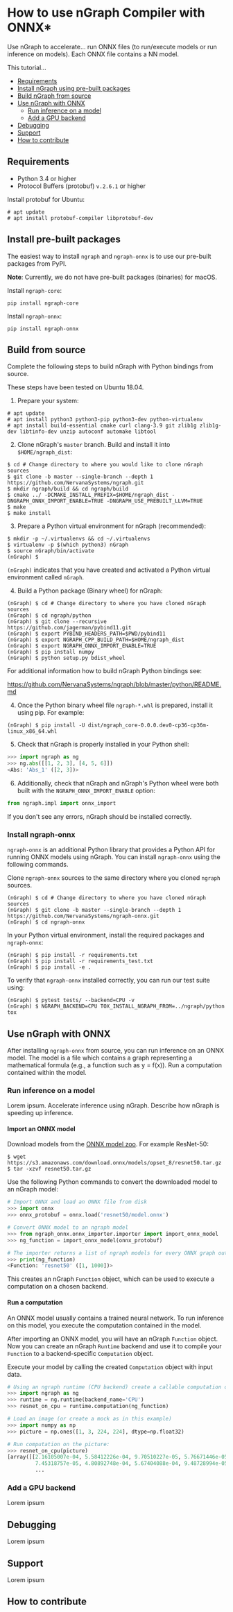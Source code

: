 # How to use nGraph Compiler with ONNX\* 

Use nGraph to accelerate... run ONNX files (to run/execute models or run
inference on models). Each ONNX file contains a NN model.

This tutorial...

* [Requirements](#requirements)
* [Install nGraph using pre-built packages](#install-pre-built-packages)
* [Build nGraph from source](#build-from-source)
* [Use nGraph with ONNX](#use-ngraph-with-onnx)
    * [Run inference on a model](#run-inference-on-a-model)
    * [Add a GPU backend](#add-a-gpu-backend)
* [Debugging](#debugging)
* [Support](#support)
* [How to contribute](#how-to-contribute)

## Requirements

* Python 3.4 or higher
* Protocol Buffers (protobuf) `v.2.6.1` or higher 

Install protobuf for Ubuntu:

    # apt update
    # apt install protobuf-compiler libprotobuf-dev

## Install pre-built packages

The easiest way to install `ngraph` and `ngraph-onnx` is to use our pre-built
packages from PyPI.

**Note**: Currently, we do not have pre-built packages (binaries) for macOS.

Install `ngraph-core`:

    pip install ngraph-core 

Install `ngraph-onnx`:

    pip install ngraph-onnx 
 

## Build from source

Complete the following steps to build nGraph with Python bindings from source.

These steps have been tested on Ubuntu 18.04.

1. Prepare your system:

 ```
# apt update
# apt install python3 python3-pip python3-dev python-virtualenv
# apt install build-essential cmake curl clang-3.9 git zlib1g zlib1g-dev libtinfo-dev unzip autoconf automake libtool
 ```

2. Clone nGraph's `master` branch. Build and install it into `$HOME/ngraph_dist`:
 
 ```
$ cd # Change directory to where you would like to clone nGraph sources
$ git clone -b master --single-branch --depth 1 https://github.com/NervanaSystems/ngraph.git
$ mkdir ngraph/build && cd ngraph/build
$ cmake ../ -DCMAKE_INSTALL_PREFIX=$HOME/ngraph_dist -DNGRAPH_ONNX_IMPORT_ENABLE=TRUE -DNGRAPH_USE_PREBUILT_LLVM=TRUE 
$ make
$ make install
 ```

3. Prepare a Python virtual environment for nGraph (recommended):
 
 ```
$ mkdir -p ~/.virtualenvs && cd ~/.virtualenvs
$ virtualenv -p $(which python3) nGraph
$ source nGraph/bin/activate
(nGraph) $ 
 ```

 `(nGraph)` indicates that you have created and activated a Python virtual 
 environment called `nGraph`.

4. Build a Python package (Binary wheel) for nGraph:
 
 ```
(nGraph) $ cd # Change directory to where you have cloned nGraph sources
(nGraph) $ cd ngraph/python
(nGraph) $ git clone --recursive https://github.com/jagerman/pybind11.git
(nGraph) $ export PYBIND_HEADERS_PATH=$PWD/pybind11
(nGraph) $ export NGRAPH_CPP_BUILD_PATH=$HOME/ngraph_dist
(nGraph) $ export NGRAPH_ONNX_IMPORT_ENABLE=TRUE
(nGraph) $ pip install numpy
(nGraph) $ python setup.py bdist_wheel
 ```
For additional information how to build nGraph Python bindings see:

https://github.com/NervanaSystems/ngraph/blob/master/python/README.md

4. Once the Python binary wheel file `ngraph-*.whl` is prepared, install it
using pip. For example:

 ```
(nGraph) $ pip install -U dist/ngraph_core-0.0.0.dev0-cp36-cp36m-linux_x86_64.whl
 ```
5. Check that nGraph is properly installed in your Python shell:

```python
>>> import ngraph as ng
>>> ng.abs([[1, 2, 3], [4, 5, 6]])
<Abs: 'Abs_1' ([2, 3])>
```

6. Additionally, check that nGraph and nGraph's Python wheel were both built
with  the `NGRAPH_ONNX_IMPORT_ENABLE` option:

```python
from ngraph.impl import onnx_import
```

If you don't see any errors, nGraph should be installed correctly.

### Install ngraph-onnx

`ngraph-onnx` is an additional Python library that provides a Python API for
running ONNX models using nGraph.  You can install `ngraph-onnx` using the
following commands.

Clone `ngraph-onnx` sources to the same directory where you cloned `ngraph` 
sources.

    (nGraph) $ cd # Change directory to where you have cloned nGraph sources
    (nGraph) $ git clone -b master --single-branch --depth 1 https://github.com/NervanaSystems/ngraph-onnx.git
    (nGraph) $ cd ngraph-onnx

In your Python virtual environment, install the required packages and 
`ngraph-onnx`:

    (nGraph) $ pip install -r requirements.txt
    (nGraph) $ pip install -r requirements_test.txt
    (nGraph) $ pip install -e .

To verify that `ngraph-onnx` installed correctly, you can run our test suite using:

    (nGraph) $ pytest tests/ --backend=CPU -v
    (nGraph) $ NGRAPH_BACKEND=CPU TOX_INSTALL_NGRAPH_FROM=../ngraph/python tox

## Use nGraph with ONNX

After installing `ngraph-onnx` from source, you can run inference on an ONNX
model. The model is a file which contains a graph representing a mathematical
formula (e.g., a function such as y = f(x)). Run a computation contained within
the model.

### Run inference on a model 

Lorem ipsum. Accelerate inference using nGraph. Describe how nGraph is speeding
up inference.

#### Import an ONNX model

Download models from the [ONNX model zoo][onnx_model_zoo]. For example
ResNet-50:

    $ wget https://s3.amazonaws.com/download.onnx/models/opset_8/resnet50.tar.gz
    $ tar -xzvf resnet50.tar.gz

Use the following Python commands to convert the downloaded model to an nGraph
model:

```python
# Import ONNX and load an ONNX file from disk
>>> import onnx
>>> onnx_protobuf = onnx.load('resnet50/model.onnx')

# Convert ONNX model to an ngraph model
>>> from ngraph_onnx.onnx_importer.importer import import_onnx_model
>>> ng_function = import_onnx_model(onnx_protobuf)

# The importer returns a list of ngraph models for every ONNX graph output:
>>> print(ng_function)
<Function: 'resnet50' ([1, 1000])>
```

This creates an nGraph `Function` object, which can be used to execute a
computation on a chosen backend.

#### Run a computation

An ONNX model usually contains a trained neural network. To run inference on
this model, you execute the computation contained in the model.

After importing an ONNX model, you will have an nGraph `Function` object.  Now
you can create an nGraph `Runtime` backend and use it to compile your `Function`
to a backend-specific `Computation` object.

Execute your model by calling the created `Computation` object with input data.

```python
# Using an ngraph runtime (CPU backend) create a callable computation object
>>> import ngraph as ng
>>> runtime = ng.runtime(backend_name='CPU')
>>> resnet_on_cpu = runtime.computation(ng_function)

# Load an image (or create a mock as in this example)
>>> import numpy as np
>>> picture = np.ones([1, 3, 224, 224], dtype=np.float32)

# Run computation on the picture:
>>> resnet_on_cpu(picture)
[array([[2.16105007e-04, 5.58412226e-04, 9.70510227e-05, 5.76671446e-05,
         7.45318757e-05, 4.80892748e-04, 5.67404088e-04, 9.48728994e-05,
         ...
```
### Add a GPU backend
Lorem ipsum
## Debugging
Lorem ipsum

## Support
Lorem ipsum

## How to contribute

[onnx]: http://onnx.ai/
[onnx_model_zoo]: https://github.com/onnx/models
[ngraph_github]: https://github.com/NervanaSystems/ngraph
[building]: https://github.com/NervanaSystems/ngraph-onnx/blob/master/BUILDING.md
